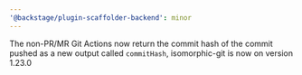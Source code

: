 ```yaml
---
'@backstage/plugin-scaffolder-backend': minor
---
```


The non-PR/MR Git Actions now return the commit hash of the commit pushed as a new output called `commitHash`, isomorphic-git is now on version 1.23.0
